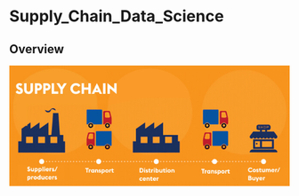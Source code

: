 # Supply_Chain_Data_Science

## Overview


<p align="center">
   <img src="supply-chain-actors-2.jpg">
</p>




